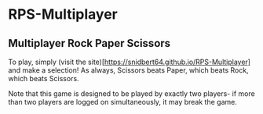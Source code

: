 # RPS-Multiplayer
## Multiplayer Rock Paper Scissors

To play, simply (visit the site)[https://snidbert64.github.io/RPS-Multiplayer] and make a selection!
As always, Scissors beats Paper, which beats Rock, which beats Scissors.

Note that this game is designed to be played by exactly two players- if more than two players are logged on simultaneously, it may break the game.
